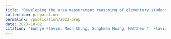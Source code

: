 ```yaml
---
title: "Developing the area measurement reasoning of elementary students with augmented reality activities"
collection: preparation
permalink: /publication/2023-prep
date: 2023-10-02
citation: 'Eunhye Flavin, Moon Chung, Sunghwan Hwang, Matthew T. Flavin, &quot;Developing the area measurement reasoning of elementary students with augmented reality activities,&quot; in preparation, submission planned Feb. 2024.'
---
```

